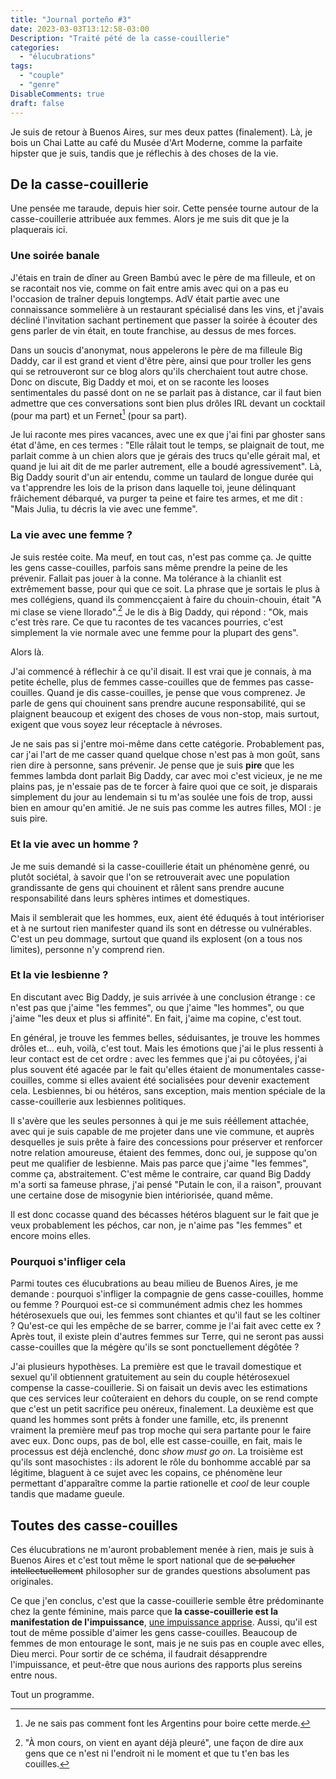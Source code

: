 ```yaml
---
title: "Journal porteño #3"
date: 2023-03-03T13:12:58-03:00
Description: "Traité pété de la casse-couillerie"
categories: 
  - "élucubrations"
tags: 
  - "couple"
  - "genre"
DisableComments: true
draft: false
---
```


Je suis de retour à Buenos Aires, sur mes deux pattes (finalement). Là, je bois un Chai Latte au café du Musée d'Art Moderne, comme la parfaite hipster que je suis, tandis que je réflechis à des choses de la vie. 

## De la casse-couillerie

Une pensée me taraude, depuis hier soir. Cette pensée tourne autour de la casse-couillerie attribuée aux femmes. Alors je me suis dit que je la plaquerais ici.

### Une soirée banale

J'étais en train de dîner au Green Bambú avec le père de ma filleule, et on se racontait nos vie, comme on fait entre amis avec qui on a pas eu l'occasion de traîner depuis longtemps. AdV était partie avec une connaissance sommelière à un restaurant spécialisé dans les vins, et j'avais décliné l'invitation sachant pertinement que passer la soirée à écouter des gens parler de vin était, en toute franchise, au dessus de mes forces.

Dans un soucis d'anonymat, nous appelerons le père de ma filleule Big Daddy, car il est grand et vient d'être père, ainsi que pour troller les gens qui se retrouveront sur ce blog alors qu'ils cherchaient tout autre chose. Donc on discute, Big Daddy et moi, et on se raconte les looses sentimentales du passé dont on ne se parlait pas à distance, car il faut bien admettre que ces conversations sont bien plus drôles IRL devant un cocktail (pour ma part) et un Fernet[^1] (pour sa part).

Je lui raconte mes pires vacances, avec une ex que j'ai fini par ghoster sans état d'âme, en ces termes : "Elle râlait tout le temps, se plaignait de tout, me parlait comme à un chien alors que je gérais des trucs qu'elle gérait mal, et quand je lui ait dit de me parler autrement, elle a boudé agressivement". Là, Big Daddy sourit d'un air entendu, comme un taulard de longue durée qui va t'apprendre les lois de la prison dans laquelle toi, jeune délinquant frâichement débarqué, va purger ta peine et faire tes armes, et me dit : "Mais Julia, tu décris la vie avec une femme".

### La vie avec une femme ?

Je suis restée coite. Ma meuf, en tout cas, n'est pas comme ça. Je quitte les gens casse-couilles, parfois sans même prendre la peine de les prévenir. Fallait pas jouer à la conne. Ma tolérance à la chianlit est extrêmement basse, pour qui que ce soit. La phrase que je sortais le plus à mes collégiens, quand ils commencçaient à faire du chouin-chouin, était "A mi clase se viene llorado".[^2] Je le dis à Big Daddy, qui répond : "Ok, mais c'est très rare. Ce que tu racontes de tes vacances pourries, c'est simplement la vie normale avec une femme pour la plupart des gens".

Alors là.

J'ai commencé à réflechir à ce qu'il disait. Il est vrai que je connais, à ma petite échelle, plus de femmes casse-couilles que de femmes pas casse-couilles. Quand je dis casse-couilles, je pense que vous comprenez. Je parle de gens qui chouinent sans prendre aucune responsabilité, qui se plaignent beaucoup et exigent des choses de vous non-stop, mais surtout, exigent que vous soyez leur réceptacle à névroses.

Je ne sais pas si j'entre moi-même dans cette catégorie. Probablement pas, car j'ai l'art de me casser quand quelque chose n'est pas à mon goût, sans rien dire à personne, sans prévenir. Je pense que je suis **pire** que les femmes lambda dont parlait Big Daddy, car avec moi c'est vicieux, je ne me plains pas, je n'essaie pas de te forcer à faire quoi que ce soit, je disparais simplement du jour au lendemain si tu m'as soulée une fois de trop, aussi bien en amour qu'en amitié. Je ne suis pas comme les autres filles, MOI : je suis pire.


### Et la vie avec un homme ?

Je me suis demandé si la casse-couillerie était un phénomène genré, ou plutôt sociétal, à savoir que l'on se retrouverait avec une population grandissante de gens qui chouinent et râlent sans prendre aucune responsabilité dans leurs sphères intimes et domestiques.

Mais il semblerait que les hommes, eux, aient été éduqués à tout intérioriser et à ne surtout rien manifester quand ils sont en détresse ou vulnérables. C'est un peu dommage, surtout que quand ils explosent (on a tous nos limites), personne n'y comprend rien.

### Et la vie lesbienne ?

En discutant avec Big Daddy, je suis arrivée à une conclusion étrange : ce n'est pas que j'aime "les femmes", ou que j'aime "les hommes", ou que j'aime "les deux et plus si affinité". En fait, j'aime ma copine, c'est tout. 

En général, je trouve les femmes belles, séduisantes, je trouve les hommes drôles et... euh, voilà, c'est tout. Mais les émotions que j'ai le plus ressenti à leur contact est de cet ordre : avec les femmes que j'ai pu côtoyées, j'ai plus souvent été agacée par le fait qu'elles étaient de monumentales casse-couilles, comme si elles avaient été socialisées pour devenir exactement cela. Lesbiennes, bi ou hétéros, sans exception, mais mention spéciale de la casse-couillerie aux lesbiennes politiques.

Il s'avère que les seules personnes à qui je me suis rééllement attachée, avec qui je suis capable de me projeter dans une vie commune, et auprès desquelles je suis prête à faire des concessions pour préserver et renforcer notre relation amoureuse, étaient des femmes, donc oui, je suppose qu'on peut me qualifier de lesbienne. Mais pas parce que j'aime "les femmes", comme ça, abstraitement. C'est même le contraire, car quand Big Daddy m'a sorti sa fameuse phrase, j'ai pensé "Putain le con, il a raison", prouvant une certaine dose de misogynie bien intériorisée, quand même.

Il est donc cocasse quand des bécasses hétéros blaguent sur le fait que je veux probablement les péchos, car non, je n'aime pas "les femmes" et encore moins elles.

### Pourquoi s'infliger cela

Parmi toutes ces élucubrations au beau milieu de Buenos Aires, je me demande : pourquoi s'infliger la compagnie de gens casse-couilles, homme ou femme ? Pourquoi est-ce si communément admis chez les hommes hétérosexuels que oui, les femmes sont chiantes et qu'il faut se les coltiner ? Qu'est-ce qui les empêche de se barrer, comme je l'ai fait avec cette ex ? Après tout, il existe plein d'autres femmes sur Terre, qui ne seront pas aussi casse-couilles que la mégère qu'ils se sont ponctuellement dégôtée ?

J'ai plusieurs hypothèses. La première est que le travail domestique et sexuel qu'il obtiennent gratuitement au sein du couple hétérosexuel compense la casse-couillerie. Si on faisait un devis avec les estimations que ces services leur coûteraient en dehors du couple, on se rend compte que c'est un petit sacrifice peu onéreux, finalement. La deuxième est que quand les hommes sont prêts à fonder une famille, etc, ils prenennt vraiment la première meuf pas trop moche qui sera partante pour le faire avec eux. Donc oups, pas de bol, elle est casse-couille, en fait, mais le processus est déjà enclenché, donc _show must go on_. La troisième est qu'ils sont masochistes : ils adorent le rôle du bonhomme accablé par sa légitime, blaguent à ce sujet avec les copains, ce phénomène leur permettant d'apparaître comme la partie rationelle et _cool_ de leur couple tandis que madame gueule.

## Toutes des casse-couilles

Ces élucubrations ne m'auront probablement menée à rien, mais je suis à Buenos Aires et c'est tout même le sport national que de ~~se palucher intellectuellement~~ philosopher sur de grandes questions absolument pas originales.

Ce que j'en conclus, c'est que la casse-couillerie semble être prédominante chez la gente féminine, mais parce que **la casse-couillerie est la manifestation de l'impuissance**, [une impuissance apprise](https://en.wikipedia.org/wiki/Learned_helplessness). Aussi, qu'il est tout de même possible d'aimer les gens casse-couilles. Beaucoup de femmes de mon entourage le sont, mais je ne suis pas en couple avec elles, Dieu merci. Pour sortir de ce schéma, il faudrait désapprendre l'impuissance, et peut-être que nous aurions des rapports plus sereins entre nous.

Tout un programme.


[^1]: Je ne sais pas comment font les Argentins pour boire cette merde.
[^2]: "À mon cours, on vient en ayant déjà pleuré", une façon de dire aux gens que ce n'est ni l'endroit ni le moment et que tu t'en bas les couilles.



